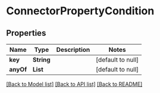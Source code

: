 # ConnectorPropertyCondition
## Properties

| Name | Type | Description | Notes |
|------------ | ------------- | ------------- | -------------|
| **key** | **String** |  | [default to null] |
| **anyOf** | **List** |  | [default to null] |

[[Back to Model list]](../README.md#documentation-for-models) [[Back to API list]](../README.md#documentation-for-api-endpoints) [[Back to README]](../README.md)

